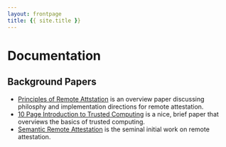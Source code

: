 ```yaml
---
layout: frontpage
title: {{ site.title }}
---
```


# Documentation

## Background Papers

* [Principles of Remote Attstation](http://citeseerx.ist.psu.edu/viewdoc/summary?doi=10.1.1.298.2277) is an overview paper discussing philosphy and implementation directions for remote attestation.
* [10 Page Introduction to Trusted Computing](http://www.cs.ox.ac.uk/files/1873/RR-08-11.PDF) is a nice, brief paper that overviews the basics of trusted
  computing.
* [Semantic Remote Attestation](http://citeseerx.ist.psu.edu/viewdoc/summary?doi=10.1.1.1.4055) is the seminal initial work on remote attestation.
